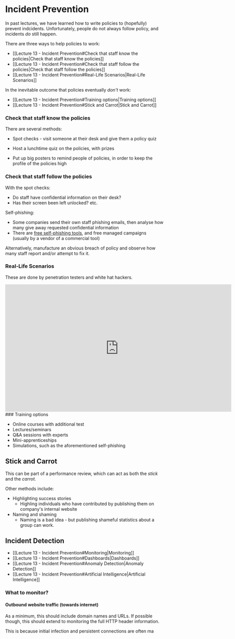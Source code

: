 # Incident Prevention

In past lectures, we have learned how to write policies to (hopefully) prevent indcidents. Unfortunately, people do not always follow policy, and incidents *do* still happen.

There are three ways to help policies to work:
- [[Lecture 13 - Incident Prevention#Check that staff know the policies|Check that staff know the policies]]
- [[Lecture 13 - Incident Prevention#Check that staff follow the policies|Check that staff follow the policies]]
- [[Lecture 13 - Incident Prevention#Real-Life Scenarios|Real-Life Scenarios]]

In the inevitable outcome that policies eventually *don't* work:

- [[Lecture 13 - Incident Prevention#Training options|Training options]]
- [[Lecture 13 - Incident Prevention#Stick and Carrot|Stick and Carrot]]

### Check that staff know the policies

There are several methods:

- Spot checks - visit someone at their desk and give them a policy quiz

- Host a lunchtime quiz on the policies, with prizes

- Put up big posters to remind people of policies, in order to keep the profile of the policies high

### Check that staff follow the policies

With the spot checks:
- Do staff have confidential information on their desk?
- Has their screen been left unlocked? etc.

Self-phishing:
- Some companies send their own staff phishing emails, then analyse how many give away requested confidential information
- There are [free self-phishing tools](https://resources.infosecinstitute.com/top-9-free-phishing-simulators/#gref), and free managed campaigns (usually by a vendor of a commercial tool)

Alternatively, manufacture an obvious breach of policy and observe how many staff report and/or attempt to fix it.

### Real-Life Scenarios

These are done by penetration testers and white hat hackers.
<iframe width="720" height="405" src="https://www.youtube.com/embed/QMAJ4bVB3EI" title="YouTube video player" frameborder="0" allow="accelerometer; autoplay; clipboard-write; encrypted-media; gyroscope; picture-in-picture" allowfullscreen></iframe>
### Training options

- Online courses with additional test
- Lectures/seminars
- Q&A sessions with experts
- Mini-apprenticeships
- Simulations, such as the aforementioned self-phishing

## Stick and Carrot
This can be part of a performance review, which can act as both the *stick* and the *carrot.*

Other methods include:

- Highlighting success stories
	- Highling individuals who have contributed by publishing them on company's internal website
- Naming and shaming
	- Naming is a bad idea - but publishing shameful 
	statistics about a group can work.

## Incident Detection

- [[Lecture 13 - Incident Prevention#Monitoring|Monitoring]]
- [[Lecture 13 - Incident Prevention#Dashboards|Dashboards]]
- [[Lecture 13 - Incident Prevention#Anomaly Detection|Anomaly Detection]]
- [[Lecture 13 - Incident Prevention#Artificial Intelligence|Artificial Intelligence]]

### What to monitor?

#### Outbound website traffic (towards internet)
As a minimum, this should include domain names and URLs. If possible though, this should extend to monitoring the full HTTP header information.

This is because initial infection and persistent connections are often ma